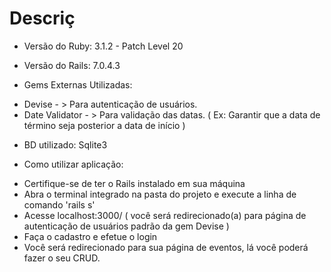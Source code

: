 # Descriç

* Versão do Ruby:
  3.1.2 - Patch Level 20

* Versão do Rails:
  7.0.4.3

* Gems Externas Utilizadas:
 - Devise - > Para autenticação de usuários.
 - Date Validator - > Para validação das datas. ( Ex: Garantir que a data de término seja posterior a data de início )

* BD utilizado:
  Sqlite3 

* Como utilizar aplicação:
 - Certifique-se de ter o Rails instalado em sua máquina
 - Abra o terminal integrado na pasta do projeto e execute a linha de comando 'rails s'
 - Acesse localhost:3000/  ( você será redirecionado(a) para página de autenticação de usuários padrão da gem Devise )
 - Faça o cadastro e efetue o login
 - Você será redirecionado para sua página de eventos, lá você poderá fazer o seu CRUD.
